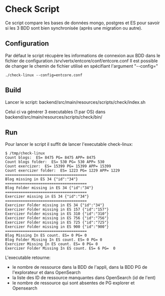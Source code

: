 # Check Script

Ce script compare les bases de données mongo, postgres et ES pour savoir si les 3 BDD sont bien synchronisée (après une migration ou autre).

## Configuration

Par défaut le script récupère les informations de connexion aux BDD dans le fichier de configuration /srv/vertx/entcore/conf/entcore.conf
Il est possible de changer le chemin de fichier utilisé en spécifiant l'argument "--config="

```
./check-linux --config=entcore.conf
```

## Build

Lancer le script: backend/src/main/resources/scripts/check/index.sh

Celui ci va générer 3 executables (1 par OS) dans backend/src/main/resources/scripts/check/bin/

## Run

Pour lancer le script il suffit de lancer l'executable check-linux:

```
$ /tmp/check-linux 
Count blogs:  ES= 8475 PG= 8475 APP= 8475
Count blogs folder:  ES= 530 PG= 530 APP= 530
Count exercizer:  ES= 15399 PG= 15399 APP= 15399
Count exercizer folder:  ES= 1223 PG= 1229 APP= 1229
=====================================
Blog missing in ES 34 {"id":"34"}
=====================================
Blog Folder missing in ES 34 {"id":"34"}
=====================================
Exercizer missing in ES 34 {"id":"34"}
=====================================
Exercizer Folder missing in ES 34 {"id":"34"}
Exercizer Folder missing in ES 157 {"id":"157"}
Exercizer Folder missing in ES 310 {"id":"310"}
Exercizer Folder missing in ES 756 {"id":"756"}
Exercizer Folder missing in ES 725 {"id":"725"}
Exercizer Folder missing in ES 900 {"id":"900"}
=====================================
Blog Missing In ES count. ES= 0 PG= 0
Blog Folder Missing In ES count. ES= 0 PG= 0
Exercizer Missing In ES count. ES= 0 PG= 0
Exercizer Folder Missing In ES count. ES= 6 PG=  0
```

L'executable retourne:
- le nombre de ressource dans la BDD de l'appli, dans la BDD PG de l'explorateur et dans OpenSearch
- la liste des ID de ressource manquantes dans OpenSearch (id de l'ent)
- le nombre de ressource qui sont absentes de PG explorer et Opensearch